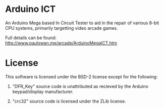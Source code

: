 # Arduino ICT
An Arduino Mega based In Circuit Tester to aid in the repair of various 8-bit CPU systems, primarily targetting video arcade games.

Full details can be found: http://www.paulswan.me/arcade/ArduinoMegaICT.htm

# License
This software is licensed under the BSD-2 license except for the following:

1. "DFR_Key" source code is unattributed as recieved by the Arduino keypad/display manufacturer.

2. "crc32" source code is licensed under the ZLib license.

